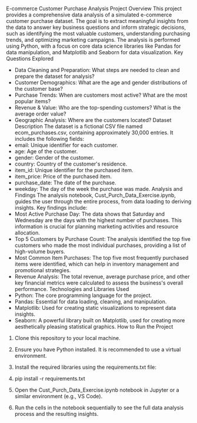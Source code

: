 E-commerce Customer Purchase Analysis
Project Overview
This project provides a comprehensive data analysis of a simulated e-commerce customer purchase dataset. The goal is to extract meaningful insights from the data to answer key business questions and inform strategic decisions, such as identifying the most valuable customers, understanding purchasing trends, and optimizing marketing campaigns.
The analysis is performed using Python, with a focus on core data science libraries like Pandas for data manipulation, and Matplotlib and Seaborn for data visualization.
Key Questions Explored
* Data Cleaning and Preparation: What steps are needed to clean and prepare the dataset for analysis?
* Customer Demographics: What are the age and gender distributions of the customer base?
* Purchase Trends: When are customers most active? What are the most popular items?
* Revenue & Value: Who are the top-spending customers? What is the average order value?
* Geographic Analysis: Where are the customers located?
Dataset Description
The dataset is a fictional CSV file named ecom_purchases.csv, containing approximately 30,000 entries. It includes the following fields:
* email: Unique identifier for each customer.
* age: Age of the customer.
* gender: Gender of the customer.
* country: Country of the customer's residence.
* item_id: Unique identifier for the purchased item.
* item_price: Price of the purchased item.
* purchase_date: The date of the purchase.
* weekday: The day of the week the purchase was made.
Analysis and Findings
The analysis notebook, Cust_Purch_Data_Exercise.ipynb, guides the user through the entire process, from data loading to deriving insights. Key findings include:
* Most Active Purchase Day: The data shows that Saturday and Wednesday are the days with the highest number of purchases. This information is crucial for planning marketing activities and resource allocation.
* Top 5 Customers by Purchase Count: The analysis identified the top five customers who made the most individual purchases, providing a list of high-volume buyers.
* Most Common Item Purchases: The top five most frequently purchased items were identified, which can help in inventory management and promotional strategies.
* Revenue Analysis: The total revenue, average purchase price, and other key financial metrics were calculated to assess the business's overall performance.
Technologies and Libraries Used
* Python: The core programming language for the project.
* Pandas: Essential for data loading, cleaning, and manipulation.
* Matplotlib: Used for creating static visualizations to represent data insights.
* Seaborn: A powerful library built on Matplotlib, used for creating more aesthetically pleasing statistical graphics.
How to Run the Project
1. Clone this repository to your local machine.
2. Ensure you have Python installed. It is recommended to use a virtual environment.
3. Install the required libraries using the requirements.txt file:
4. pip install -r requirements.txt

5. Open the Cust_Purch_Data_Exercise.ipynb notebook in Jupyter or a similar environment (e.g., VS Code).
6. Run the cells in the notebook sequentially to see the full data analysis process and the resulting insights.


